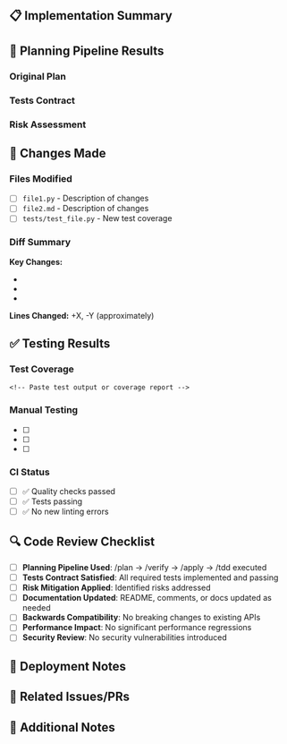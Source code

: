 ## 📋 Implementation Summary

<!-- Brief description of what this PR implements -->

## 🎯 Planning Pipeline Results

### Original Plan
<!-- Copy the approved plan from /plan + /verify pipeline -->
<!-- Include the ≤10-step micro-plan with @file/@folder scoping -->

### Tests Contract
<!-- Test requirements that must be satisfied -->
<!-- Include both new tests and regression prevention -->

### Risk Assessment
<!-- Risks identified and mitigation strategies -->
<!-- Impact on existing functionality -->

## 🔧 Changes Made

### Files Modified
<!-- List of files changed with brief descriptions -->
<!-- Use checkboxes for easy tracking -->

- [ ] `file1.py` - Description of changes
- [ ] `file2.md` - Description of changes
- [ ] `tests/test_file.py` - New test coverage

### Diff Summary
<!-- High-level summary of code changes -->
<!-- Focus on what changed, not how -->

**Key Changes:**
- <!-- Major functionality added/modified -->
- <!-- API changes -->
- <!-- Configuration updates -->

**Lines Changed:** +X, -Y (approximately)

## ✅ Testing Results

### Test Coverage
<!-- Results from running the test suite -->
```
<!-- Paste test output or coverage report -->
```

### Manual Testing
<!-- Steps performed to verify the implementation -->
- [ ] <!-- Test case 1 -->
- [ ] <!-- Test case 2 -->
- [ ] <!-- Edge cases tested -->

### CI Status
<!-- GitHub Actions results -->
- [ ] ✅ Quality checks passed
- [ ] ✅ Tests passing
- [ ] ✅ No new linting errors

## 🔍 Code Review Checklist

- [ ] **Planning Pipeline Used**: /plan → /verify → /apply → /tdd executed
- [ ] **Tests Contract Satisfied**: All required tests implemented and passing
- [ ] **Risk Mitigation Applied**: Identified risks addressed
- [ ] **Documentation Updated**: README, comments, or docs updated as needed
- [ ] **Backwards Compatibility**: No breaking changes to existing APIs
- [ ] **Performance Impact**: No significant performance regressions
- [ ] **Security Review**: No security vulnerabilities introduced

## 🚀 Deployment Notes

<!-- Any special deployment considerations -->
<!-- Database migrations, environment variable changes, etc. -->

## 🔗 Related Issues/PRs

<!-- Link to issues this PR addresses -->
<!-- Closes #123, Fixes #456 -->

## 📝 Additional Notes

<!-- Any additional context or considerations -->
<!-- Future improvements, known limitations, etc. -->

